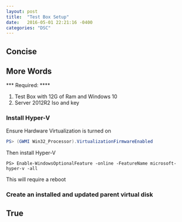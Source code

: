 ```yaml
---
layout: post
title:  "Test Box Setup"
date:   2016-05-01 22:21:16 -0400
categories: "DSC"  
---
```


Concise
-------


More Words
----------

*** Required: **** 

1. Test Box with 12G of Ram and Windows 10
2. Server 2012R2 Iso and key

### Install Hyper-V ###

Ensure Hardware Virtualization is turned on

```powershell
PS> (GWMI Win32_Processor).VirtualizationFirmwareEnabled
```

Then install Hyper-V

```posh
PS> Enable-WindowsOptionalFeature -online -FeatureName microsoft-hyper-v -all
```

This will require a reboot

### Create an installed and updated parent virtual disk






True
-----
